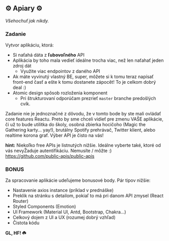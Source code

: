 ## ⚙️ Apiary ⚙️

*Všehochuť jak nikdy.*

### Zadanie
Vytvor aplikáciu, ktorá:
* Si naťahá dáta z **ľubovoľného** API
* Aplikácia by toho mala vedieť ideálne trocha viac, než len naťahať jeden zdroj dát
  * Využite viac endpointov z daného API
* Ak máte vyvinutý vlastný BE, super, môžete si k tomu teraz napísať front-end časť a ešte k tomu dostanete zápocět! To je celkom dobrý deal :)
* Atomic design spôsob rozloženia komponent
  * Pri štrukturovaní odporúčam prezrieť `master` branche predošlých cvík.

Zadanie nie je jednoznačné z dôvodu, že v tomto bode by ste mali ovládať core features Reactu. Preto by sme chceli vidieť pre zmenu VAŠE aplikácie, či už to bude utilitka do školy, osobná zbierka hocičoho (Magic the Gathering karty... yay!), brutálny Spotify prehrávač, Twitter klient, alebo realtime korona graf. Výber API je čisto na vás!

**hint:**
Niekoľko free APIs je listnutých nižšie. Ideálne vyberte také, ktoré od vás nevyŽaduje autentifikáciu. Nemusíte / môžte :)
https://github.com/public-apis/public-apis

### BONUS
Za spracovanie aplikácie udeľujeme bonusové body.
Pár tipov nižšie:
* Nastavenie axios instance (príklad v prednáške)
* Preklik na stránku s detailom, pokiaľ to má pri danom API zmysel (React Router)
* Styled Components (Emotion)
* UI Framework (Material UI, Antd, Bootstrap, Chakra...)
* Celkový dojem z UI a UX (rozumej dobrý vzhľad)
* Čistota kódu


**GL, HF! ☘️**
